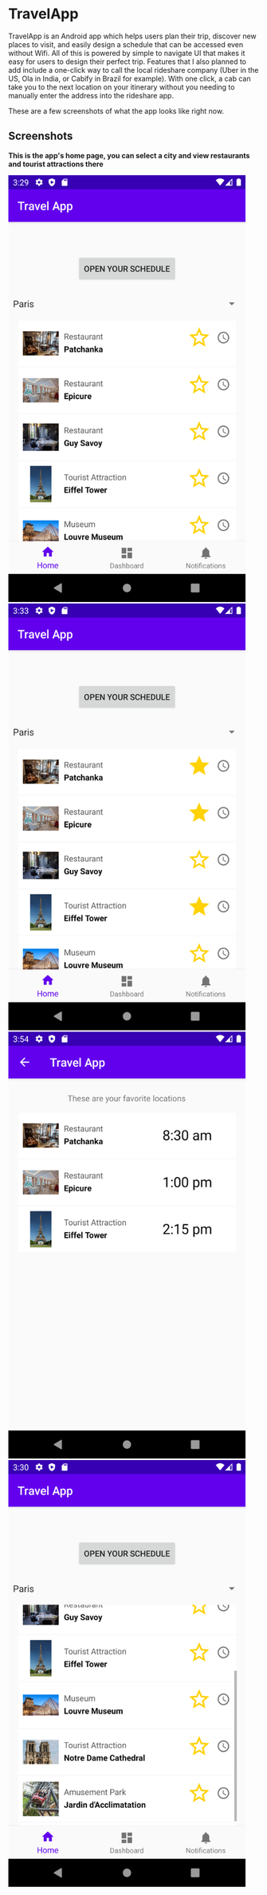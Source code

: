 # TravelApp
TravelApp is an Android app which helps users plan their trip, discover new places to visit, and easily design a schedule that can be accessed even without Wifi. All of this is powered by simple to navigate UI that makes it easy for users to design their perfect trip.  Features that I also planned to add include a one-click way to call the local rideshare company (Uber in the US, Ola in India, or Cabify in Brazil for example). With one click, a cab can take you to the next location on your itinerary without you needing to manually enter the address into the rideshare app.

These are a few screenshots of what the app looks like right now.

Screenshots
-----------
**This is the app's home page, you can select a city and view restaurants and tourist attractions there**

<img src="https://github.com/allusai/TravelApp/blob/master/PhotoOfAppHomePage.png" alt="Home page of the app" width="476" height="854">
<img src="https://github.com/allusai/TravelApp/blob/master/PhotoOfAppWishlistFeature.png" alt="You can click the favorite button on locations" width="476" height="854">
<img src="https://github.com/allusai/TravelApp/blob/master/PhotoOfAppScheduleFeature.png" alt="You can design a schedule for your trip" width="476" height="854">
<img src="https://github.com/allusai/TravelApp/blob/master/PhotoOfAppScrollingFeature.png" alt="Shows how the app can be scrolled through" width="476" height="854">
